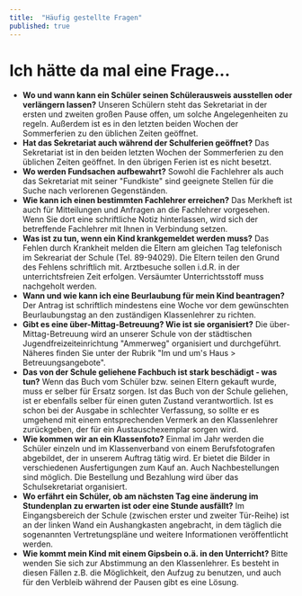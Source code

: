 ```yaml
---
title:  "Häufig gestellte Fragen"
published: true
---
```


# Ich hätte da mal eine Frage...

- **Wo und wann kann ein Schüler seinen Schülerausweis ausstellen oder verlängern lassen?** Unseren Schülern steht das Sekretariat in der ersten und zweiten großen Pause offen, um solche Angelegenheiten zu regeln. Außerdem ist es in den letzten beiden Wochen der Sommerferien zu den üblichen Zeiten geöffnet.
- **Hat das Sekretariat auch während der Schulferien geöffnet?** Das Sekretariat ist in den beiden letzten Wochen der Sommerferien zu den üblichen Zeiten geöffnet. In den übrigen Ferien ist es nicht besetzt.
- **Wo werden Fundsachen aufbewahrt?** Sowohl die Fachlehrer als auch das Sekretariat mit seiner "Fundkiste" sind geeignete Stellen für die Suche nach verlorenen Gegenständen.
- **Wie kann ich einen bestimmten Fachlehrer erreichen?** Das Merkheft ist auch für Mitteilungen und Anfragen an die Fachlehrer vorgesehen. Wenn Sie dort eine schriftliche Notiz hinterlassen, wird sich der betreffende Fachlehrer mit Ihnen in Verbindung setzen.
- **Was ist zu tun, wenn ein Kind krankgemeldet werden muss?** Das Fehlen durch Krankheit melden die Eltern am gleichen Tag telefonisch im Sekreariat der Schule (Tel. 89-94029). Die Eltern teilen den Grund des Fehlens schriftlich mit. Arztbesuche sollen i.d.R. in der unterrichtsfreien Zeit erfolgen. Versäumter Unterrichtsstoff muss nachgeholt werden.
- **Wann und wie kann ich eine Beurlaubung für mein Kind beantragen?** Der Antrag ist schriftlich mindestens eine Woche vor dem gewünschten Beurlaubungstag an den zuständigen Klassenlehrer zu richten.
- **Gibt es eine über-Mittag-Betreuung? Wie ist sie organisiert?** Die über-Mittag-Betreuung wird an unserer Schule von der städtischen Jugendfreizeiteinrichtung "Ammerweg" organisiert und durchgeführt. Näheres finden Sie unter der Rubrik "Im und um's Haus > Betreuungsangebote".
- **Das von der Schule geliehene Fachbuch ist stark beschädigt - was tun?** Wenn das Buch vom Schüler bzw. seinen Eltern gekauft wurde, muss er selber für Ersatz sorgen. Ist das Buch von der Schule geliehen, ist er ebenfalls selber für einen guten Zustand verantwortlich. Ist es schon bei der Ausgabe in schlechter Verfassung, so sollte er es umgehend mit einem entsprechenden Vermerk an den Klassenlehrer zurückgeben, der für ein Austauschexemplar sorgen wird.
- **Wie kommen wir an ein Klassenfoto?** Einmal im Jahr werden die Schüler einzeln und im Klassenverband von einem Berufsfotografen abgebildet, der in unserem Auftrag tätig wird. Er bietet die Bilder in verschiedenen Ausfertigungen zum Kauf an. Auch Nachbestellungen sind möglich. Die Bestellung und Bezahlung wird über das Schulsekretariat organisiert.
- **Wo erfährt ein Schüler, ob am nächsten Tag eine änderung im Stundenplan zu erwarten ist oder eine Stunde ausfällt?** Im Eingangsbereich der Schule (zwischen erster und zweiter Tür-Reihe) ist an der linken Wand ein Aushangkasten angebracht, in dem täglich die sogenannten Vertretungspläne und weitere Informationen veröffentlicht werden.
- **Wie kommt mein Kind mit einem Gipsbein o.ä. in den Unterricht?** Bitte wenden Sie sich zur Abstimmung an den Klassenlehrer. Es besteht in diesen Fällen z.B. die Möglichkeit, den Aufzug zu benutzen, und auch für den Verbleib während der Pausen gibt es eine Lösung.
